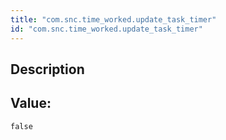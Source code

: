 ```yaml
---
title: "com.snc.time_worked.update_task_timer"
id: "com.snc.time_worked.update_task_timer"
---
```

## Description



## Value: 
```
false
```